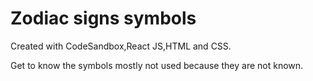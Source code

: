 # Zodiac signs symbols
Created with CodeSandbox,React JS,HTML and CSS.

 Get to know the symbols mostly not used because they are not known.
